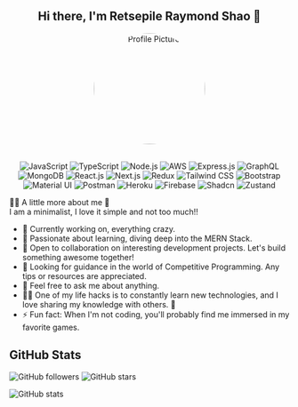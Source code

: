 
<h2 align="center">
  Hi there, I'm Retsepile Raymond Shao 👋<br/>
</h2>
<div align="center" style="display: flex; align-items: center; justify-content: center; flex-direction: column;"> <img alt="Profile Picture" src="https://storage.googleapis.com/nala-6d763.appspot.com/1705770359123_1705770333918.jpg" width="200" style="border-radius:50%;" />
</div>


<br/>
<p align="center">
  <!-- JavaScript Badge -->
  <img src="https://img.shields.io/badge/JavaScript-ES6-yellow?style=for-the-badge&logo=javascript" alt="JavaScript">

  <!-- TypeScript Badge -->
  <img src="https://img.shields.io/badge/TypeScript-blue?style=for-the-badge&logo=typescript" alt="TypeScript">

  <!-- Node.js Badge -->
  <img src="https://img.shields.io/badge/Node.js-green?style=for-the-badge&logo=node.js" alt="Node.js">


<!-- AWS Badge -->
<img src="https://img.shields.io/badge/AWS-orange?style=for-the-badge&logo=amazon-aws" alt="AWS">


  <!-- Express.js Badge -->
  <img src="https://img.shields.io/badge/Express.js-grey?style=for-the-badge&logo=express" alt="Express.js">

  <!-- GraphQL Badge -->
  <img src="https://img.shields.io/badge/GraphQL-pink?style=for-the-badge&logo=graphql" alt="GraphQL">

  <!-- MongoDB Badge -->
  <img src="https://img.shields.io/badge/MongoDB-green?style=for-the-badge&logo=mongodb" alt="MongoDB">

  <!-- React.js Badge -->
  <img src="https://img.shields.io/badge/React.js-blue?style=for-the-badge&logo=react" alt="React.js">

  <!-- Next.js Badge -->
  <img src="https://img.shields.io/badge/Next.js-black?style=for-the-badge&logo=next.js" alt="Next.js">

  <!-- Redux Badge -->
  <img src="https://img.shields.io/badge/Redux-purple?style=for-the-badge&logo=redux" alt="Redux">

  <!-- Tailwind CSS Badge -->
  <img src="https://img.shields.io/badge/Tailwind%20CSS-blue?style=for-the-badge&logo=tailwind-css" alt="Tailwind CSS">

  <!-- Bootstrap Badge -->
  <img src="https://img.shields.io/badge/Bootstrap-purple?style=for-the-badge&logo=bootstrap" alt="Bootstrap">

  <!-- Material UI Badge -->
  <img src="https://img.shields.io/badge/Material%20UI-blue?style=for-the-badge&logo=material-ui" alt="Material UI">

  <!-- Postman Badge -->
  <img src="https://img.shields.io/badge/Postman-orange?style=for-the-badge&logo=postman" alt="Postman">

  <!-- Heroku Badge -->
  <img src="https://img.shields.io/badge/Heroku-purple?style=for-the-badge&logo=heroku" alt="Heroku">

  <!-- Firebase Badge -->
  <img src="https://img.shields.io/badge/Firebase-yellow?style=for-the-badge&logo=firebase" alt="Firebase">

  <img src="https://img.shields.io/badge/Shadcn-blue?style=for-the-badge&logo=shadcn" alt="Shadcn">
<img src="https://img.shields.io/badge/Zustand-green?style=for-the-badge&logo=zustand" alt="Zustand">


</p>

<div>
  <p>
    🙋‍♂️ A little more about me 🚀 <br/>
     I am a minimalist, I love it simple and not too much!! <br/>
    <ul>
      <li>🔭 Currently working on, everything crazy.</li>
      <li>🌱 Passionate about learning, diving deep into the MERN Stack.</li>
      <li>👯 Open to collaboration on interesting development projects. Let's build something awesome together!</li>
      <li>🤔 Looking for guidance in the world of Competitive Programming. Any tips or resources are appreciated.</li>
      <li>💬 Feel free to ask me about anything.</li>
      <li>👨‍💻 One of my life hacks is to constantly learn new technologies, and I love sharing my knowledge with others. 🚀</li>
      <li>⚡ Fun fact: When I'm not coding, you'll probably find me immersed in my favorite games.</li>
    </ul>
  </p>
</div>



## GitHub Stats
![GitHub followers](https://img.shields.io/github/followers/ragmer09toske?style=social)
![GitHub stars](https://img.shields.io/github/stars/ragmer09toske?style=social)

![GitHub stats](https://github-readme-stats.vercel.app/api?username=ragmer09toske&show_icons=true&count_private=true&hide=issues,contribs)




